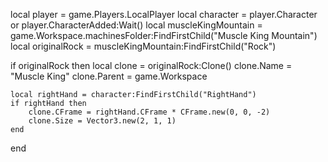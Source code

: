local player = game.Players.LocalPlayer
local character = player.Character or player.CharacterAdded:Wait()
local muscleKingMountain = game.Workspace.machinesFolder:FindFirstChild("Muscle King Mountain")
local originalRock = muscleKingMountain:FindFirstChild("Rock")

if originalRock then
    local clone = originalRock:Clone()
    clone.Name = "Muscle King"
    clone.Parent = game.Workspace

    local rightHand = character:FindFirstChild("RightHand")
    if rightHand then
        clone.CFrame = rightHand.CFrame * CFrame.new(0, 0, -2)
        clone.Size = Vector3.new(2, 1, 1)
    end
end
